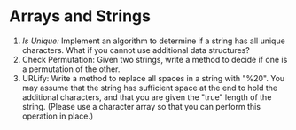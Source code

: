 # Arrays and Strings

1. *Is Unique:* Implement an algorithm to determine if a string has all unique characters. What if you cannot use additional data structures?
2. Check Permutation: Given two strings, write a method to decide if one is a permutation of the other.
3. URLify: Write a method to replace all spaces in a string with "%20". You may assume that the string has sufficient space at the end to hold the additional characters, and that you are given the "true" length of the string. (Please use a character array so that you can perform this operation in place.)

